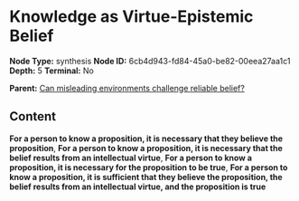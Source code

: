 # Knowledge as Virtue-Epistemic Belief

**Node Type:** synthesis
**Node ID:** 6cb4d943-fd84-45a0-be82-00eea27aa1c1
**Depth:** 5
**Terminal:** No

**Parent:** [Can misleading environments challenge reliable belief?](can-misleading-environments-challenge-reliable-belief-antithesis-8c65600d-1978-4567-9445-c87d38d064a5.md)

## Content

**For a person to know a proposition, it is necessary that they believe the proposition**, **For a person to know a proposition, it is necessary that the belief results from an intellectual virtue**, **For a person to know a proposition, it is necessary for the proposition to be true**, **For a person to know a proposition, it is sufficient that they believe the proposition, the belief results from an intellectual virtue, and the proposition is true**
